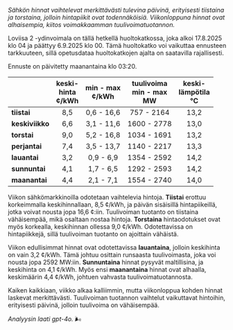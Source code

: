 *Sähkön hinnat vaihtelevat merkittävästi tulevina päivinä, erityisesti tiistaina ja torstaina, jolloin hintapiikit ovat todennäköisiä. Viikonloppuna hinnat ovat alhaisempia, kiitos voimakkaamman tuulivoimatuotannon.*

Loviisa 2 -ydinvoimala on tällä hetkellä huoltokatkossa, joka alkoi 17.8.2025 klo 04 ja päättyy 6.9.2025 klo 00. Tämä huoltokatko voi vaikuttaa ennusteen tarkkuuteen, sillä opetusdataa huoltokatkojen ajalta on saatavilla rajallisesti.

Ennuste on päivitetty maanantaina klo 03:20.

|             | keski-<br>hinta<br>¢/kWh | min - max<br>¢/kWh | tuulivoima<br>min - max<br>MW | keski-<br>lämpötila<br>°C |
|:------------|:----------------:|:----------------:|:-------------:|:-------------:|
| **tiistai** | 8,5              | 0,6 - 16,6       | 757 - 2164    | 13,2          |
| **keskiviikko** | 6,6              | 3,1 - 11,6       | 1600 - 2778   | 13,0          |
| **torstai** | 9,0              | 5,2 - 16,8       | 1034 - 1691   | 13,2          |
| **perjantai** | 7,4              | 3,5 - 13,7       | 1140 - 2217   | 13,3          |
| **lauantai** | 3,2              | 0,9 - 6,9        | 1354 - 2592   | 14,2          |
| **sunnuntai** | 4,1              | 1,7 - 6,5        | 1292 - 2593   | 14,2          |
| **maanantai** | 4,4              | 2,1 - 7,1        | 1554 - 2740   | 14,0          |

Viikon sähkömarkkinoilla odotetaan vaihtelevia hintoja. **Tiistai** erottuu korkeimmalla keskihinnallaan, 8,5 ¢/kWh, ja päivän sisäisillä hintapiikeillä, jotka voivat nousta jopa 16,6 ¢:iin. Tuulivoiman tuotanto on tiistaina vähäisempää, mikä osaltaan nostaa hintoja. **Torstaina** hintaodotukset ovat myös korkealla, keskihinnan ollessa 9,0 ¢/kWh. Odotettavissa on hintapiikkejä, sillä tuulivoiman tuotanto on ajoittain vähäistä.

Viikon edullisimmat hinnat ovat odotettavissa **lauantaina**, jolloin keskihinta on vain 3,2 ¢/kWh. Tämä johtuu osittain runsaasta tuulivoimasta, joka voi nousta jopa 2592 MW:iin. **Sunnuntaina** hinnat pysyvät maltillisina, ja keskihinta on 4,1 ¢/kWh. Myös ensi **maanantaina** hinnat ovat alhaalla, keskimäärin 4,4 ¢/kWh, johtuen vahvasta tuulivoimatuotannosta.

Kaiken kaikkiaan, viikko alkaa kalliimmin, mutta viikonloppua kohden hinnat laskevat merkittävästi. Tuulivoiman tuotannon vaihtelut vaikuttavat hintoihin, erityisesti päivinä, jolloin tuulivoima on vähäisempää.

*Analyysin laati gpt-4o.* 🌬️
